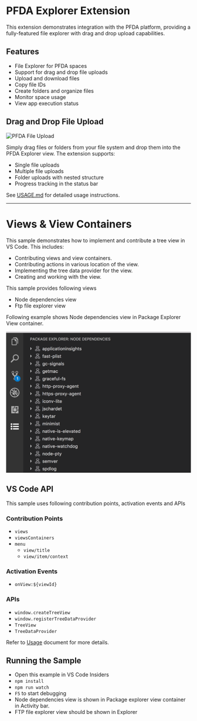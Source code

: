 # PFDA Explorer Extension

This extension demonstrates integration with the PFDA platform, providing a fully-featured file explorer with drag and drop upload capabilities.

## Features

- File Explorer for PFDA spaces
- Support for drag and drop file uploads
- Upload and download files
- Copy file IDs
- Create folders and organize files
- Monitor space usage
- View app execution status

## Drag and Drop File Upload

![PFDA File Upload](./resources/file-upload.png)

Simply drag files or folders from your file system and drop them into the PFDA Explorer view.
The extension supports:
- Single file uploads
- Multiple file uploads
- Folder uploads with nested structure
- Progress tracking in the status bar

See [USAGE.md](./USAGE.md) for detailed usage instructions.

---

# Views & View Containers

This sample demonstrates how to implement and contribute a tree view in VS Code. This includes:

- Contributing views and view containers.
- Contributing actions in various location of the view.
- Implementing the tree data provider for the view.
- Creating and working with the view.

This sample provides following views

- Node dependencies view
- Ftp file explorer view

Following example shows Node dependencies view in Package Explorer View container.

![Package Explorer](./resources/package-explorer.png)

## VS Code API

This sample uses following contribution points, activation events and APIs

### Contribution Points

- `views`
- `viewsContainers`
- `menu`
  - `view/title`
  - `view/item/context`

### Activation Events

- `onView:${viewId}`

### APIs

- `window.createTreeView`
- `window.registerTreeDataProvider`
- `TreeView`
- `TreeDataProvider`

Refer to [Usage](./USAGE.md) document for more details.

## Running the Sample

- Open this example in VS Code Insiders
- `npm install`
- `npm run watch`
- `F5` to start debugging
- Node dependencies view is shown in Package explorer view container in Activity bar.
- FTP file explorer view should be shown in Explorer
